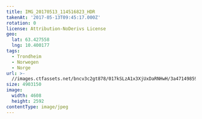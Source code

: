 ```yaml
---
title: IMG_20170513_114516823_HDR
takenAt: '2017-05-13T09:45:17.000Z'
rotation: 0
license: Attribution-NoDerivs License
geo:
  lat: 63.427558
  lng: 10.400177
tags:
  - Trondheim
  - Norwegen
  - Norge
url: >-
  //images.ctfassets.net/bncv3c2gt878/017kSLzA1x3XjUxDaRNHwH/3a4714985916267201f29d1932e0cd0b/img_20170513_114516823_hdr_34488661552_o
size: 4903150
image:
  width: 4608
  height: 2592
contentType: image/jpeg
---
```


